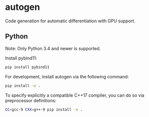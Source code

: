 # autogen
Code generation for automatic differentiation with GPU support.

## Python

Note: Only Python 3.4 and newer is supported.

Install pybind11:
```sh
pip install pybind11
```

For development, install autogen via the following command:
```sh
pip install -e .
```

To specify explicitly a compatible C++17 compiler, you can do so via preprocessor definitions:
```sh
CC=gcc-9 CXX=g++-9 pip install -e .
```
